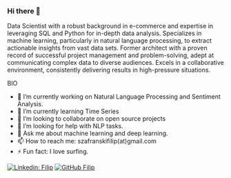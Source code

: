 ### Hi there 👋

Data Scientist with a robust background in e-commerce and expertise in leveraging SQL and Python for in-depth data analysis. Specializes in machine learning, particularly in natural language processing, to extract actionable insights from vast data sets. Former architect with a proven record of successful project management and problem-solving, adept at communicating complex data to diverse audiences. Excels in a collaborative environment, consistently delivering results in high-pressure situations.

BIO

- 🔭 I’m currently working on Natural Language Processing and Sentiment Analysis.
- 🌱 I’m currently learning Time Series
- 👯 I’m looking to collaborate on open source projects
- 🤔 I’m looking for help with NLP tasks.
- 💬 Ask me about machine learning and deep learning.
- 📫 How to reach me: szafranskifilip(at)gmail.com
- ⚡ Fun fact: I love surfing.

[![Linkedin: Filip](https://img.shields.io/badge/-Filip-blue?style=flat-square&logo=Linkedin&logoColor=white&link=https://www.linkedin.com/in/szafranskifilip/)](https://www.linkedin.com/in/szafranskifili/)
[![GitHub Filip](https://img.shields.io/github/followers/szafranskifilip?label=follow&style=social)](https://github.com/szafranskifilip)
<!--
**szafranskifilip/szafranskifilip** is a ✨ _special_ ✨ repository because its `README.md` (this file) appears on your GitHub profile.

[![Linkedin: Filip](https://img.shields.io/badge/-Filip-blue?style=flat-square&logo=Linkedin&logoColor=white&link=https://www.linkedin.com/in/szafranskifili/)](https://www.linkedin.com/in/szafranskifilip/)
[![GitHub Filip](https://img.shields.io/github/followers/szafranskifilip?label=follow&style=social)](https://github.com/szafranskifilip)

Here are some ideas to get you started:

- 🔭 I’m currently working on ...
- 🌱 I’m currently learning ...
- 👯 I’m looking to collaborate on ...
- 🤔 I’m looking for help with ...
- 💬 Ask me about ...
- 📫 How to reach me: ...
- 😄 Pronouns: ...
- ⚡  Fun fact: ...
-->
